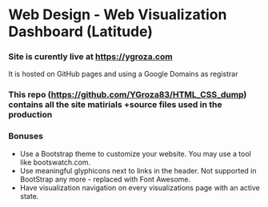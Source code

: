 # Web Design - Web Visualization Dashboard (Latitude)

### Site is curently live at https://ygroza.com
It is hosted on GitHub pages and using a Google Domains as registrar

### This repo (https://github.com/YGroza83/HTML_CSS_dump) contains all the site matirials +source files used in the production 


### Bonuses

* Use a Bootstrap theme to customize your website. You may use a tool like bootswatch.com.
* Use meaningful glyphicons next to links in the header. Not supported in BootStrap any more - replaced with Font Awesome.
* Have visualization navigation on every visualizations page with an active state.
